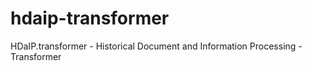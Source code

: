 # hdaip-transformer
HDaIP.transformer - Historical Document and Information Processing - Transformer

